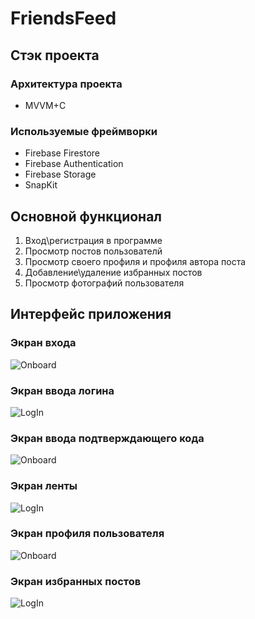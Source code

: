 # FriendsFeed

## Стэк проекта

### Архитектура проекта

* MVVM+C

### Используемые фреймворки

* Firebase Firestore
* Firebase Authentication
* Firebase Storage
* SnapKit

## Основной функционал
1. Вход\регистрация в программе
2. Просмотр постов пользователй
3. Просмотр своего профиля и профиля автора поста
4. Добавление\удаление избранных постов
5. Просмотр фотографий пользователя

## Интерфейс приложения
### Экран входа
![Onboard](ReadmeAssets/Onboard.png)

### Экран ввода логина
![LogIn](ReadmeAssets/LogIn.png)

### Экран ввода подтверждающего кода
![Onboard](ReadmeAssets/SmsConfirmation.png)

### Экран ленты
![LogIn](ReadmeAssets/Feed.png)

### Экран профиля пользователя
![Onboard](ReadmeAssets/Profile.png)

### Экран избранных постов
![LogIn](ReadmeAssets/Favourites.png)